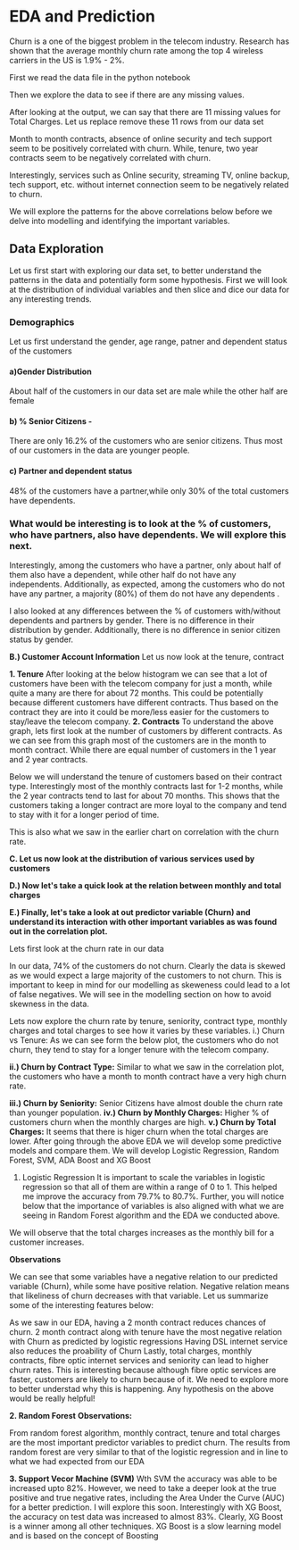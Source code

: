 # EDA and Prediction
Churn is a one of the biggest problem in the telecom industry. Research has shown that the average monthly churn rate among the top 4 wireless carriers in the US is 1.9% - 2%.

First we read the data file in the python notebook

Then we explore the data to see if there are any missing values.

After looking at the output, we can say that there are 11 missing values for Total Charges. Let us replace remove these 11 rows from our data set

Month to month contracts, absence of online security and tech support seem to be positively correlated with churn. While, tenure, two year contracts seem to be negatively correlated with churn.

Interestingly, services such as Online security, streaming TV, online backup, tech support, etc. without internet connection seem to be negatively related to churn.

We will explore the patterns for the above correlations below before we delve into modelling and identifying the important variables.

## Data Exploration 
Let us first start with exploring our data set, to better understand the patterns in the data and potentially form some hypothesis. First we will look at the distribution of individual variables and then slice and dice our data for any interesting trends.
### Demographics
Let us first understand the gender, age range, patner and dependent status of the customers
#### a)Gender Distribution
About half of the customers in our data set are male while the other half are female


#### b) % Senior Citizens -
There are only 16.2% of the customers who are senior citizens. Thus most of our customers in the data are younger people.

#### c) Partner and dependent status 
48% of the customers have a partner,while only 30% of the total customers have dependents.

### What would be interesting is to look at the % of customers, who have partners, also have dependents. We will explore this next.
Interestingly, among the customers who have a partner, only about half of them also have a dependent, while other half do not have any independents. Additionally, as expected, among the customers who do not have any partner, a majority (80%) of them do not have any dependents .

I also looked at any differences between the % of customers with/without dependents and partners by gender. There is no difference in their distribution by gender. Additionally, there is no difference in senior citizen status by gender.

**B.) Customer Account Information**
Let us now look at the tenure, contract


**1. Tenure**
After looking at the below histogram we can see that a lot of customers have been with the telecom company for just a month, while quite a many are there for about 72 months. This could be potentially because different customers have different contracts. Thus based on the contract they are into it could be more/less easier for the customers to stay/leave the telecom company.
**2. Contracts** 
To understand the above graph, lets first look at the number of customers by different contracts.
As we can see from this graph most of the customers are in the month to month contract. While there are equal number of customers in the 1 year and 2 year contracts.

Below we will understand the tenure of customers based on their contract type.
Interestingly most of the monthly contracts last for 1-2 months, while the 2 year contracts tend to last for about 70 months. This shows that the customers taking a longer contract are more loyal to the company and tend to stay with it for a longer period of time.

This is also what we saw in the earlier chart on correlation with the churn rate.

**C. Let us now look at the distribution of various services used by customers**

**D.) Now let's take a quick look at the relation between monthly and total charges**

**E.) Finally, let's take a look at out predictor variable (Churn) and understand its interaction with other important variables as was found out in the correlation plot.**

Lets first look at the churn rate in our data

In our data, 74% of the customers do not churn. Clearly the data is skewed as we would expect a large majority of the customers to not churn. This is important to keep in mind for our modelling as skeweness could lead to a lot of false negatives. We will see in the modelling section on how to avoid skewness in the data.

Lets now explore the churn rate by tenure, seniority, contract type, monthly charges and total charges to see how it varies by these variables.
i.) Churn vs Tenure: As we can see form the below plot, the customers who do not churn, they tend to stay for a longer tenure with the telecom company.

**ii.) Churn by Contract Type:** 
Similar to what we saw in the correlation plot, the customers who have a month to month contract have a very high churn rate.

**iii.) Churn by Seniority:** 
Senior Citizens have almost double the churn rate than younger population.
**iv.) Churn by Monthly Charges:** 
Higher % of customers churn when the monthly charges are high.
**v.) Churn by Total Charges:** 
It seems that there is higer churn when the total charges are lower.
After going through the above EDA we will develop some predictive models and compare them.
We will develop Logistic Regression, Random Forest, SVM, ADA Boost and XG Boost

1. Logistic Regression
It is important to scale the variables in logistic regression so that all of them are within a range of 0 to 1. This helped me improve the accuracy from 79.7% to 80.7%. Further, you will notice below that the importance of variables is also aligned with what we are seeing in Random Forest algorithm and the EDA we conducted above.

We will observe that the total charges increases as the monthly bill for a customer increases.

**Observations**

We can see that some variables have a negative relation to our predicted variable (Churn), while some have positive relation. Negative relation means that likeliness of churn decreases with that variable. Let us summarize some of the interesting features below:

As we saw in our EDA, having a 2 month contract reduces chances of churn. 2 month contract along with tenure have the most negative relation with Churn as predicted by logistic regressions
Having DSL internet service also reduces the proability of Churn
Lastly, total charges, monthly contracts, fibre optic internet services and seniority can lead to higher churn rates. This is interesting because although fibre optic services are faster, customers are likely to churn because of it. We need to explore more to better understad why this is happening.
Any hypothesis on the above would be really helpful!

**2. Random Forest**
**Observations:**

From random forest algorithm, monthly contract, tenure and total charges are the most important predictor variables to predict churn.
The results from random forest are very similar to that of the logistic regression and in line to what we had expected from our EDA

**3. Support Vecor Machine (SVM)**
Wth SVM the accuracy was able to be increased upto 82%. However, we need to take a deeper look at the true positive and true negative rates, including the Area Under the Curve (AUC) for a better prediction. I will explore this soon. 
Interestingly with XG Boost,  the accuracy on test data was increased to almost 83%. Clearly, XG Boost is a winner among all other techniques. XG Boost is a slow learning model and is based on the concept of Boosting
